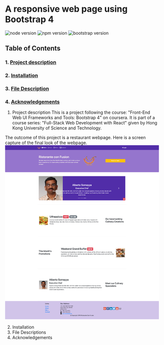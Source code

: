 # A responsive web page using Bootstrap 4

![node version](https://img.shields.io/badge/node-v10.15.1-green.svg)
![npm version](https://img.shields.io/badge/npm-v6.4.1-red.svg)
![bootstrap version](https://img.shields.io/badge/bootstrap-v4.3.1-indigo.svg)

## Table of Contents
### 1. [Project description](#projectdesc)
### 2. [Installation](#installation)
### 3. [File Description](#files)
### 4. [Acknowledgements](#licensing)

   
   

1. Project description <a name="projectdesc"></a>
This is a project following the course: "Front-End Web UI Frameworks and Tools: Bootstrap 4" on coursera. It is part of a course series: "Full-Stack Web Development with React" given by Hong Kong University of Science and Technology. 

The outcome of this project is a restaurant webpage. 
Here is a screen capture of the final look of the webpage.
![Ristorante con Fusion](https://github.com/gj0706/bootstrap-4/blob/master/img/screencap.png)


2. Installation<a name="installation"></a>
3. File Descriptions <a name="files"></a>
4. Acknowledgements<a name="licensing"></a>




   
